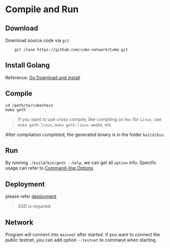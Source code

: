 # Compile and Run

## Download
Download source code via `git`
```
    git clone https://github.com/cube-network/Cube.git
```
## Install Golang
Reference: [Go Download and install](https://golang.org/doc/install)

## Compile
```
cd /path/to/cubechain
make geth
```
> If you want to use cross compile, like compiling on `Mac` for `Linux`, use `make geth-linux`, `make geth-linux-amd64`, etc.


After compilation completed, the generated binary is in the folder `build/bin`.

## Run
By running `./build/bin/geth --help`, we can get all `option` info. Specific usage can refer to [Command-line Options](https://geth.ethereum.org/docs/interface/command-line-options)

## Deployment

please refer [deployment](/dev/deploy.md)

> SSD is required

## Network
Program will connect into `mainnet` after started. If you want to connect the public testnet, you can add option `--testnet` to command when starting. 
